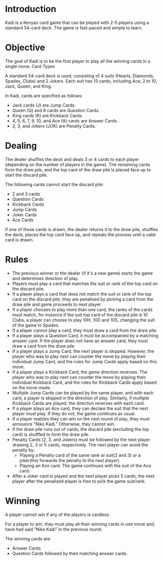 # Introduction
Kadi is a Kenyan card game that can be played with 2-5 players using a standard 54-card deck. The game is fast-paced and simple to learn.

# Objective
The goal of Kadi is to be the first player to play all the winning cards in a single move.
Card Types

A standard 54-card deck is used, consisting of 4 suits (Hearts, Diamonds, Spades, Clubs) and 2 Jokers. Each suit has 13 cards, including Ace, 2 to 10, Jack, Queen, and King.

In Kadi, cards are specified as follows:
- Jack cards (J) are Jump Cards.
- Queen (Q) and 8 cards are Question Cards.
- King cards (K) are Kickback Cards.
- 4, 5, 6, 7, 9, 10, and Ace (A) cards are Answer Cards.
- 2, 3, and Jokers (JOK) are Penalty Cards.

# Dealing
The dealer shuffles the deck and deals 3 or 4 cards to each player (depending on the number of players in the game). The remaining cards form the draw pile, and the top card of the draw pile is placed face up to start the discard pile. 

The following cards cannot start the discard pile:
- 2 and 3 cards
- Question Cards
- Kickback Cards
- Jump Cards
- Joker Cards
- Ace Cards

If one of these cards is drawn, the dealer returns it to the draw pile, shuffles the deck, places the top card face up, and repeats the process until a valid card is drawn.

# Rules
- The previous winner or the dealer (if it's a new game) starts the game and determines direction of play.
- Players must play a card that matches the suit or rank of the top card on the discard pile.
- If a player plays a card that does not match the suit or rank of the top card on the discard pile, they are penalised by picking a card from the draw pile and game proceeds to next player.
- If  a player chooses to play more than one card, the ranks of the cards must match, for instance if the suit top card of the discard pile is 10 Clubs, a player can choose to play 10H, 10D and 10S, changing the suit of the game to Spades.
- If a player cannot play a card, they must draw a card from the draw pile.
- If a player plays a Question Card, it must be accompanied by a matching answer card. If the player does not have an answer card, they must draw a card from the draw pile.
- If a player plays a Jump Card, the next player is skipped. However, the player who was to play next can counter the move by playing their individual Jump Card, and the rules for Jump Cards apply based on this move.
- If a player plays a Kickback Card, the game direction reverses. The player who was to play next can counter the move by playing their individual Kickback Card, and the rules for Kickback Cards apply based on the move made.
- Multiple Jump Cards can be played by the same player, and with each card, a player is skipped in the direction of play. Similarly, if multiple Kickback Cards are played, the direction reverses with each card.
- If a player plays an Ace card, they can declare the suit that the next player must play. If they do not, the game continues as usual.
- If a player realizes they can win on the next round of play, they must announce "Niko Kadi." Otherwise, they cannot win.
- If the draw pile runs out of cards, the discard pile (excluding the top card) is shuffled to form the draw pile.
- Penalty Cards (2, 3, and Jokers) must be followed by the next player drawing 2, 3 or 5 cards, respectively. The next player can avoid the penalty by:
    - Playing a Penalty card of the same rank or suit(2 and 3) or a joker(this forwards the penalty to the next player).
    - Playing an Ace card. The game continues with the suit of the Ace card.
- After a Joker card is played and the next player picks 5 cards, the next player after the penalized player is free to pick the game suit/rank.

# Winning
A player cannot win if any of the players is cardless.

For a player to win, they must play all their winning cards in one move and, have had said “Niko Kadi” in the previous round. 

The winning cards are:
-	Answer Cards
-	Question Cards followed by their matching answer cards. 

